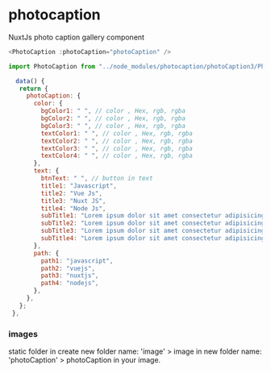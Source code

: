 # photocaption
NuxtJs photo caption gallery component
 ````nuxt.js
 <PhotoCaption :photoCaption="photoCaption" />
 
 import PhotoCaption from "../node_modules/photocaption/photoCaption3/PhotoCaption";
 ````
 
 ````nuxt.js
   data() {
    return {
      photoCaption: {
        color: {
          bgColor1: " ", // color , Hex, rgb, rgba
          bgColor2: " ", // color , Hex, rgb, rgba
          bgColor3: " ", // color , Hex, rgb, rgba
          textColor1: " ", // color , Hex, rgb, rgba
          textColor2: " ", // color , Hex, rgb, rgba
          textColor3: " ", // color , Hex, rgb, rgba
          textColor4: " ", // color , Hex, rgb, rgba
        },
        text: {
          btnText: " ", // button in text
          title1: "Javascript",
          title2: "Vue Js",
          title3: "Nuxt JS",
          title4: "Node Js",
          subTitle1: "Lorem ipsum dolor sit amet consectetur adipisicing elit.",
          subTitle2: "Lorem ipsum dolor sit amet consectetur adipisicing elit.",
          subTitle3: "Lorem ipsum dolor sit amet consectetur adipisicing elit.",
          subTitle4: "Lorem ipsum dolor sit amet consectetur adipisicing elit.",
        },
        path: {
          path1: "javascript", 
          path2: "vuejs",
          path3: "nuxtjs",
          path4: "nodejs",
        },
      },
    };
  },
  ````
 ### images
 static folder in create new folder name: 'image' > image in new folder name: 'photoCaption' > photoCaption in your image.

